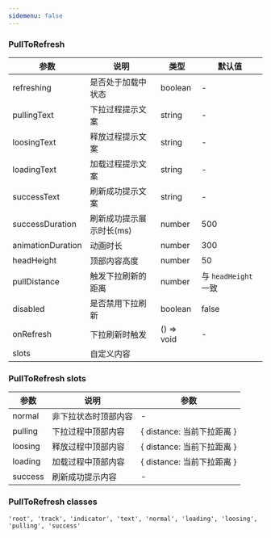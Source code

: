 ```yaml
---
sidemenu: false
---
```




### PullToRefresh


| 参数	|说明	|类型	|默认值
| --- | --- | --- | ---
| refreshing | 是否处于加载中状态 | boolean | -
| pullingText | 下拉过程提示文案 | string | -
| loosingText | 释放过程提示文案	| string | -
| loadingText | 加载过程提示文案	| string | -
| successText | 刷新成功提示文案 | string | -
| successDuration | 刷新成功提示展示时长(ms) | number | 500
| animationDuration | 动画时长	| number | 300
| headHeight | 顶部内容高度 | number | 50
| pullDistance | 触发下拉刷新的距离 | number | 与 `headHeight` 一致
| disabled | 是否禁用下拉刷新 | boolean | false
| onRefresh | 下拉刷新时触发 | () => void | -
| slots | 自定义内容 | ||


### PullToRefresh slots

| 参数	|说明	|参数
| --- | --- | ---
normal |	非下拉状态时顶部内容|	-
pulling	|下拉过程中顶部内容|	{ distance: 当前下拉距离 }
loosing	|释放过程中顶部内容|	{ distance: 当前下拉距离 }
loading	|加载过程中顶部内容|	{ distance: 当前下拉距离 }
success	|刷新成功提示内容|	-


### PullToRefresh classes

```
'root', 'track', 'indicator', 'text', 'normal', 'loading', 'loosing', 'pulling', 'success'
```
